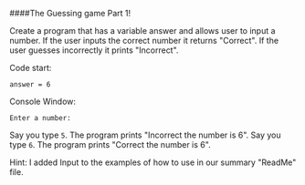 ####The Guessing game Part 1! 

Create a program that has a variable answer and allows user to input a number. If the user inputs the correct number it returns "Correct". If the user guesses incorrectly it prints "Incorrect".

Code start: 
```
answer = 6
```

Console Window: 

``` 
Enter a number: 
```

Say you type ```5```. The program prints "Incorrect the number is 6". 
Say you type ```6```. The program prints "Correct the number is 6".



Hint: I added Input to the examples of how to use in our summary "ReadMe" file. 

